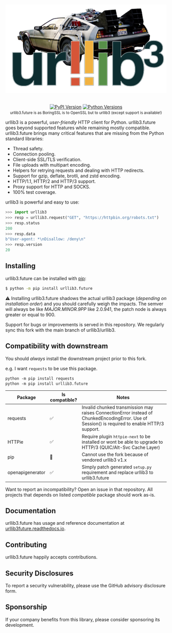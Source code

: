 <h1 align="center">

![urllib3](https://github.com/jawah/urllib3.future/raw/main/docs/_static/logo.png)

</h1>

<p align="center">
  <a href="https://pypi.org/project/urllib3-future"><img alt="PyPI Version" src="https://img.shields.io/pypi/v/urllib3-future.svg?maxAge=86400" /></a>
  <a href="https://pypi.org/project/urllib3-future"><img alt="Python Versions" src="https://img.shields.io/pypi/pyversions/urllib3-future.svg?maxAge=86400" /></a>
  <br><small>urllib3.future is as BoringSSL is to OpenSSL but to urllib3 (except support is available!)</small>
</p>

urllib3 is a powerful, *user-friendly* HTTP client for Python. urllib3.future goes beyond supported features while remaining
mostly compatible.
urllib3.future brings many critical features that are missing from the Python
standard libraries:

- Thread safety.
- Connection pooling.
- Client-side SSL/TLS verification.
- File uploads with multipart encoding.
- Helpers for retrying requests and dealing with HTTP redirects.
- Support for gzip, deflate, brotli, and zstd encoding.
- HTTP/1.1, HTTP/2 and HTTP/3 support.
- Proxy support for HTTP and SOCKS.
- 100% test coverage.

urllib3 is powerful and easy to use:

```python
>>> import urllib3
>>> resp = urllib3.request("GET", "https://httpbin.org/robots.txt")
>>> resp.status
200
>>> resp.data
b"User-agent: *\nDisallow: /deny\n"
>>> resp.version
20
```

## Installing

urllib3.future can be installed with [pip](https://pip.pypa.io):

```bash
$ python -m pip install urllib3.future
```

⚠️ Installing urllib3.future shadows the actual urllib3 package (_depending on installation order_) and you should
carefully weigh the impacts. The semver will always be like _MAJOR.MINOR.9PP_ like 2.0.941, the patch node
is always greater or equal to 900.

Support for bugs or improvements is served in this repository. We regularly sync this fork
with the main branch of urllib3/urllib3.

## Compatibility with downstream

You should _always_ install the downstream project prior to this fork.

e.g. I want `requests` to be use this package.

```
python -m pip install requests
python -m pip install urllib3.future
```

| Package          | Is compatible? | Notes                                                                                                                                           |
|------------------|----------------|-------------------------------------------------------------------------------------------------------------------------------------------------|
| requests         | ✅              | Invalid chunked transmission may raises ConnectionError instead of ChunkedEncodingError. Use of Session() is required to enable HTTP/3 support. |
| HTTPie           | ✅              | Require plugin `httpie-next` to be installed or wont be able to upgrade to HTTP/3 (QUIC/Alt-Svc Cache Layer)                                    |
| pip              | 🛑             | Cannot use the fork because of vendored urllib3 v1.x                                                                                            |
| openapigenerator | ✅              | Simply patch generated `setup.py` requirement and replace urllib3 to urllib3.future                                                             |

Want to report an incompatibility? Open an issue in that repository.
All projects that depends on listed *compatible* package should work as-is.

## Documentation

urllib3.future has usage and reference documentation at [urllib3future.readthedocs.io](https://urllib3future.readthedocs.io).

## Contributing

urllib3.future happily accepts contributions.

## Security Disclosures

To report a security vulnerability, please use the GitHub advisory disclosure form.

## Sponsorship

If your company benefits from this library, please consider sponsoring its
development.
